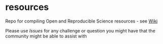 # resources


Repo for compiling Open and Reproducible Science resources - see [Wiki](https://github.com/OARS-SAFS/resources/wiki)

Please use _Issues_ for any challenge or question you might have that the community might be able to assist with

